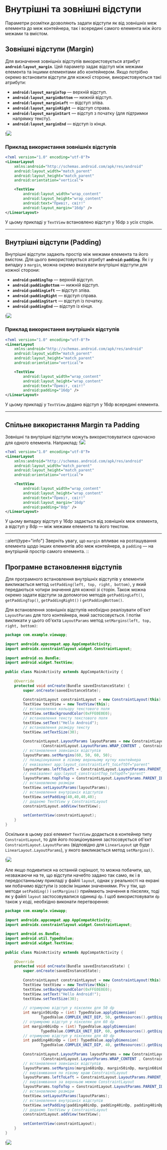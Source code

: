 # Внутрішні та зовнішні відступи

Параметри розмітки дозволяють задати відступи як від зовнішніх меж елемента до меж контейнера, так і всередині самого елемента між його межами та вмістом.

## Зовнішні відступи (Margin)

Для визначення зовнішніх відступів використовується атрибут **`android:layout_margin`**. Цей параметр задає відступ між межами елемента та іншими елементами або контейнером. Якщо потрібно окремо встановити відступи для кожної сторони, використовуються такі атрибути:

- **`android:layout_marginTop`** — верхній відступ.
- **`android:layout_marginBottom`** — нижній відступ.
- **`android:layout_marginLeft`** — відступ зліва.
- **`android:layout_marginRight`** — відступ справа.
- **`android:layout_marginStart`** — відступ з початку (для підтримки напрямку тексту).
- **`android:layout_marginEnd`** — відступ із кінця.

!![](/images/android/1-lesson/7-padding-and-margin/3.png)

### Приклад використання зовнішніх відступів

```xml
<?xml version="1.0" encoding="utf-8"?>
<LinearLayout 
    xmlns:android="http://schemas.android.com/apk/res/android"
    android:layout_width="match_parent"
    android:layout_height="match_parent"
    android:orientation="vertical">

    <TextView
        android:layout_width="wrap_content"
        android:layout_height="wrap_content"
        android:text="Привіт, світ!"
        android:layout_margin="16dp" />
</LinearLayout>
```

У цьому прикладі у `TextView` встановлено відступ у 16dp з усіх сторін.

---

## Внутрішні відступи (Padding)

Внутрішні відступи задають простір між межами елемента та його вмістом. Для цього використовується атрибут **`android:padding`**. Як і у випадку з `margin`, можна окремо вказувати внутрішні відступи для кожної сторони:

- **`android:paddingTop`** — верхній відступ.
- **`android:paddingBottom`** — нижній відступ.
- **`android:paddingLeft`** — відступ зліва.
- **`android:paddingRight`** — відступ справа.
- **`android:paddingStart`** — відступ із початку.
- **`android:paddingEnd`** — відступ із кінця.

!![](/images/android/1-lesson/7-padding-and-margin/1.png)

### Приклад використання внутрішніх відступів

```xml
<?xml version="1.0" encoding="utf-8"?>
<LinearLayout 
    xmlns:android="http://schemas.android.com/apk/res/android"
    android:layout_width="match_parent"
    android:layout_height="match_parent"
    android:orientation="vertical">

    <TextView
        android:layout_width="wrap_content"
        android:layout_height="wrap_content"
        android:text="Привіт, світ!"
        android:padding="16dp" />
</LinearLayout>
```

У цьому прикладі у `TextView` додано відступ у 16dp всередині елемента.

---

## Спільне використання Margin та Padding

Зовнішні та внутрішні відступи можуть використовуватися одночасно для одного елемента. Наприклад:
!![](/images/android/1-lesson/7-padding-and-margin/2.png)
```xml
<?xml version="1.0" encoding="utf-8"?>
<LinearLayout 
    xmlns:android="http://schemas.android.com/apk/res/android"
    android:layout_width="match_parent"
    android:layout_height="match_parent"
    android:orientation="vertical">

    <TextView
        android:layout_width="wrap_content"
        android:layout_height="wrap_content"
        android:text="Привіт, світ!"
        android:layout_margin="16dp"
        android:padding="8dp" />
</LinearLayout>
```

У цьому випадку відступ у 16dp задається від зовнішніх меж елемента, а відступ у 8dp — між межами елемента та його текстом.

---

::alert{type="info"}
Зверніть увагу, що `margin` впливає на розташування елемента щодо інших елементів або меж контейнера, а `padding` — на внутрішній простір самого елемента.
::

## Програмне встановлення відступів
Для програмного встановлення внутрішніх відступів у елементи викликається метод `setPadding(left, top, right, bottom)`, у який передаються чотири значення для кожної зі сторін. Також можна окремо задати відступи за допомогою методів `getPaddingLeft()`, `getPaddingTop()`, `getPaddingRight()` і `getPaddingBottom()`.

Для встановлення зовнішніх відступів необхідно реалізувати об'єкт `LayoutParams` для того контейнера, який застосовується. І потім викликати у цього об'єкта `LayoutParams` метод `setMargins(left, top, right, bottom)`:

```java
package com.example.viewapp;
 
import androidx.appcompat.app.AppCompatActivity;
import androidx.constraintlayout.widget.ConstraintLayout;
 
import android.os.Bundle;
import android.widget.TextView;
 
public class MainActivity extends AppCompatActivity {
 
    @Override
    protected void onCreate(Bundle savedInstanceState) {
        super.onCreate(savedInstanceState);
 
        ConstraintLayout constraintLayout = new ConstraintLayout(this);
        TextView textView = new TextView(this);
        // встановлення кольору текстового поля
        textView.setBackgroundColor(0xFFE0E0E0);
        // встановлення тексту текстового поля
        textView.setText("Hello Android");
        // встановлення розміру тексту
        textView.setTextSize(30);
 
        ConstraintLayout.LayoutParams layoutParams = new ConstraintLayout.LayoutParams
                (ConstraintLayout.LayoutParams.WRAP_CONTENT , ConstraintLayout.LayoutParams.WRAP_CONTENT);
        // встановлення зовнішніх відступів
        layoutParams.setMargins(60, 50, 60, 50);
        // позиціонування в лівому верхньому кутку контейнера
        // еквівалент app:layout_constraintLeft_toLeftOf="parent"
        layoutParams.leftToLeft = ConstraintLayout.LayoutParams.PARENT_ID;
        // еквівалент app:layout_constraintTop_toTopOf="parent"
        layoutParams.topToTop = ConstraintLayout.LayoutParams.PARENT_ID;
        // встановлюємо розміри
        textView.setLayoutParams(layoutParams);
        // встановлення внутрішніх відступів
        textView.setPadding(40,40,40,40);
        // додаємо TextView у ConstraintLayout
        constraintLayout.addView(textView);
 
        setContentView(constraintLayout);
    }
}
```
Оскільки в цьому разі елемент `TextView` додається в контейнер типу `ConstraintLayout`, то для його позиціонування застосовується об'єкт `ConstraintLayout.LayoutParams` (відповідно для `LinearLayout` це буде `LinearLayout.LayoutParams`), у якого викликається метод `setMargins()`.

!![](/images/android/1-lesson/7-padding-and-margin/4.png)

Але якщо подивитися на останній скріншот, то можна побачити, що, незважаючи на те, що відступи начебто задано так само, як і в передостанньому прикладі у файлі `layout`, однак у реальності на екрані ми побачимо відступи із зовсім іншими значеннями. Річ у тім, що методи `setPadding()` і `setMargins()` приймають значення в пікселях, тоді як у файлі `layout` застосовувалися одиниці `dp`. І щоб використовувати `dp` також у коді, необхідно виконати перетворення:

```java
package com.example.viewapp;
 
import androidx.appcompat.app.AppCompatActivity;
import androidx.constraintlayout.widget.ConstraintLayout;
 
import android.os.Bundle;
import android.util.TypedValue;
import android.widget.TextView;
 
public class MainActivity extends AppCompatActivity {
 
    @Override
    protected void onCreate(Bundle savedInstanceState) {
        super.onCreate(savedInstanceState);
 
        ConstraintLayout constraintLayout = new ConstraintLayout(this);
        TextView textView = new TextView(this);
        textView.setBackgroundColor(0xFFE0E0E0);
        textView.setText("Hello Android!");
        textView.setTextSize(30);
 
        // отримуємо відступ у пікселях для 50 dp
        int margin50inDp = (int) TypedValue.applyDimension(
                TypedValue.COMPLEX_UNIT_DIP, 50, getResources().getDisplayMetrics());
        // отримуємо відступ у пікселях для 60 dp
        int margin60inDp = (int) TypedValue.applyDimension(
                TypedValue.COMPLEX_UNIT_DIP, 60, getResources().getDisplayMetrics());
        // отримуємо відступ у пікселях для 40 dp
        int padding40inDp = (int) TypedValue.applyDimension(
                TypedValue.COMPLEX_UNIT_DIP, 40, getResources().getDisplayMetrics());
 
        ConstraintLayout.LayoutParams layoutParams = new ConstraintLayout.LayoutParams
                (ConstraintLayout.LayoutParams.WRAP_CONTENT , ConstraintLayout.LayoutParams.WRAP_CONTENT);
        // встановлення зовнішніх відступів
        layoutParams.setMargins(margin60inDp, margin50inDp, margin60inDp, margin50inDp);
        // вирівнювання по лівому краю ConstraintLayout
        layoutParams.leftToLeft = ConstraintLayout.LayoutParams.PARENT_ID;
        // вирівнювання за верхньою межею ConstraintLayout
        layoutParams.topToTop = ConstraintLayout.LayoutParams.PARENT_ID;
        // встановлюємо розміри
        textView.setLayoutParams(layoutParams);
        // встановлення внутрішніх відступів
        textView.setPadding(padding40inDp, padding40inDp, padding40inDp, padding40inDp);
        // додаємо TextView у ConstraintLayout
        constraintLayout.addView(textView);
 
        setContentView(constraintLayout);
    }
}
```

!![](/images/android/1-lesson/7-padding-and-margin/5.png)